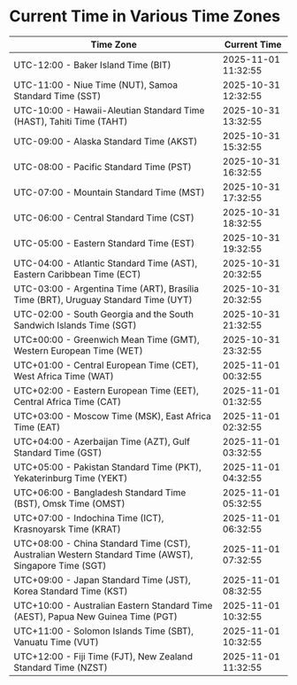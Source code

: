 # Current Time in Various Time Zones

| Time Zone | Current Time |
|-----------|--------------|
| UTC-12:00 - Baker Island Time (BIT) | 2025-11-01 11:32:55 |
| UTC-11:00 - Niue Time (NUT), Samoa Standard Time (SST) | 2025-10-31 12:32:55 |
| UTC-10:00 - Hawaii-Aleutian Standard Time (HAST), Tahiti Time (TAHT) | 2025-10-31 13:32:55 |
| UTC-09:00 - Alaska Standard Time (AKST) | 2025-10-31 15:32:55 |
| UTC-08:00 - Pacific Standard Time (PST) | 2025-10-31 16:32:55 |
| UTC-07:00 - Mountain Standard Time (MST) | 2025-10-31 17:32:55 |
| UTC-06:00 - Central Standard Time (CST) | 2025-10-31 18:32:55 |
| UTC-05:00 - Eastern Standard Time (EST) | 2025-10-31 19:32:55 |
| UTC-04:00 - Atlantic Standard Time (AST), Eastern Caribbean Time (ECT) | 2025-10-31 20:32:55 |
| UTC-03:00 - Argentina Time (ART), Brasília Time (BRT), Uruguay Standard Time (UYT) | 2025-10-31 20:32:55 |
| UTC-02:00 - South Georgia and the South Sandwich Islands Time (SGT) | 2025-10-31 21:32:55 |
| UTC±00:00 - Greenwich Mean Time (GMT), Western European Time (WET) | 2025-10-31 23:32:55 |
| UTC+01:00 - Central European Time (CET), West Africa Time (WAT) | 2025-11-01 00:32:55 |
| UTC+02:00 - Eastern European Time (EET), Central Africa Time (CAT) | 2025-11-01 01:32:55 |
| UTC+03:00 - Moscow Time (MSK), East Africa Time (EAT) | 2025-11-01 02:32:55 |
| UTC+04:00 - Azerbaijan Time (AZT), Gulf Standard Time (GST) | 2025-11-01 03:32:55 |
| UTC+05:00 - Pakistan Standard Time (PKT), Yekaterinburg Time (YEKT) | 2025-11-01 04:32:55 |
| UTC+06:00 - Bangladesh Standard Time (BST), Omsk Time (OMST) | 2025-11-01 05:32:55 |
| UTC+07:00 - Indochina Time (ICT), Krasnoyarsk Time (KRAT) | 2025-11-01 06:32:55 |
| UTC+08:00 - China Standard Time (CST), Australian Western Standard Time (AWST), Singapore Time (SGT) | 2025-11-01 07:32:55 |
| UTC+09:00 - Japan Standard Time (JST), Korea Standard Time (KST) | 2025-11-01 08:32:55 |
| UTC+10:00 - Australian Eastern Standard Time (AEST), Papua New Guinea Time (PGT) | 2025-11-01 10:32:55 |
| UTC+11:00 - Solomon Islands Time (SBT), Vanuatu Time (VUT) | 2025-11-01 10:32:55 |
| UTC+12:00 - Fiji Time (FJT), New Zealand Standard Time (NZST) | 2025-11-01 11:32:55 |
